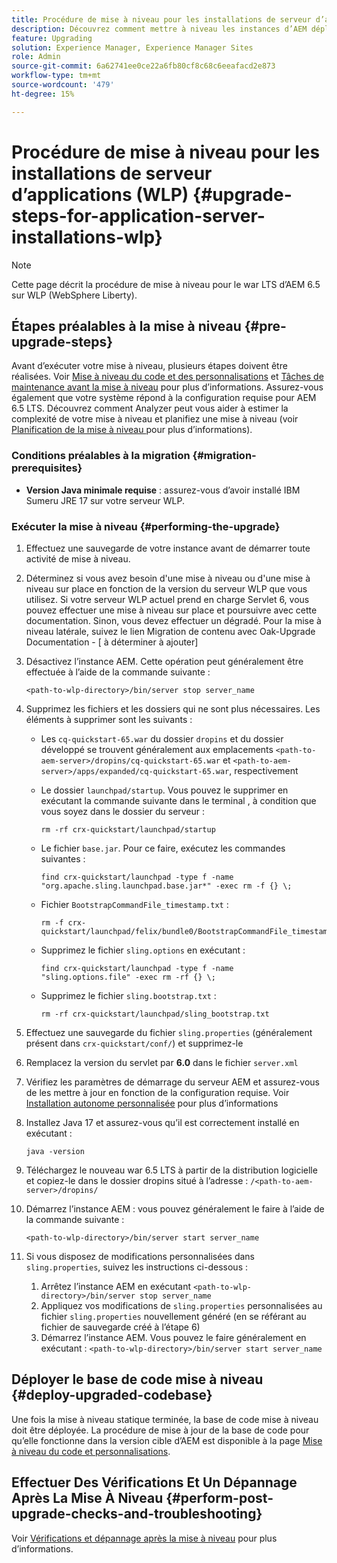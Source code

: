 ```yaml
---
title: Procédure de mise à niveau pour les installations de serveur d’applications (WLP)
description: Découvrez comment mettre à niveau les instances d’AEM déployées via Websphere Liberty.
feature: Upgrading
solution: Experience Manager, Experience Manager Sites
role: Admin
source-git-commit: 6a62741ee0ce22a6fb80cf8c68c6eeafacd2e873
workflow-type: tm+mt
source-wordcount: '479'
ht-degree: 15%

---
```


# Procédure de mise à niveau pour les installations de serveur d’applications (WLP) {#upgrade-steps-for-application-server-installations-wlp}

>[!NOTE]
>
>Cette page décrit la procédure de mise à niveau pour le war LTS d’AEM 6.5 sur WLP (WebSphere Liberty).

## Étapes préalables à la mise à niveau {#pre-upgrade-steps}

Avant d’exécuter votre mise à niveau, plusieurs étapes doivent être réalisées. Voir [Mise à niveau du code et des personnalisations](/help/sites-deploying/upgrading-code-and-customizations.md) et [Tâches de maintenance avant la mise à niveau](/help/sites-deploying/pre-upgrade-maintenance-tasks.md) pour plus d’informations. Assurez-vous également que votre système répond à la configuration requise pour AEM 6.5 LTS. Découvrez comment Analyzer peut vous aider à estimer la complexité de votre mise à niveau et planifiez une mise à niveau (voir [ Planification de la mise à niveau ](/help/sites-deploying/upgrade-planning.md) pour plus d’informations).

### Conditions préalables à la migration {#migration-prerequisites}

* **Version Java minimale requise** : assurez-vous d’avoir installé IBM Sumeru JRE 17 sur votre serveur WLP.

### Exécuter la mise à niveau {#performing-the-upgrade}

1. Effectuez une sauvegarde de votre instance avant de démarrer toute activité de mise à niveau.
1. Déterminez si vous avez besoin d&#39;une mise à niveau ou d&#39;une mise à niveau sur place en fonction de la version du serveur WLP que vous utilisez. Si votre serveur WLP actuel prend en charge Servlet 6, vous pouvez effectuer une mise à niveau sur place et poursuivre avec cette documentation. Sinon, vous devez effectuer un dégradé. Pour la mise à niveau latérale, suivez le lien Migration de contenu avec Oak-Upgrade Documentation - [ à déterminer à ajouter]
1. Désactivez l’instance AEM. Cette opération peut généralement être effectuée à l’aide de la commande suivante :

   ```shell
   <path-to-wlp-directory>/bin/server stop server_name
   ```

1. Supprimez les fichiers et les dossiers qui ne sont plus nécessaires. Les éléments à supprimer sont les suivants :

   * Les `cq-quickstart-65.war` du dossier `dropins` et du dossier développé se trouvent généralement aux emplacements `<path-to-aem-server>/dropins/cq-quickstart-65.war` et `<path-to-aem-server>/apps/expanded/cq-quickstart-65.war`, respectivement
   * Le dossier `launchpad/startup`. Vous pouvez le supprimer en exécutant la commande suivante dans le terminal , à condition que vous soyez dans le dossier du serveur :

     ```shell
     rm -rf crx-quickstart/launchpad/startup
     ```

   * Le fichier `base.jar`. Pour ce faire, exécutez les commandes suivantes :

     ```shell
     find crx-quickstart/launchpad -type f -name 
     "org.apache.sling.launchpad.base.jar*" -exec rm -f {} \;
     ```

   * Fichier `BootstrapCommandFile_timestamp.txt` :

     ```shell
     rm -f crx-quickstart/launchpad/felix/bundle0/BootstrapCommandFile_timestamp.txt
     ```

   * Supprimez le fichier `sling.options` en exécutant :

     ```shell
     find crx-quickstart/launchpad -type f -name "sling.options.file" -exec rm -rf {} \; 
     ```

   * Supprimez le fichier `sling.bootstrap.txt` :

     ```shell
     rm -rf crx-quickstart/launchpad/sling_bootstrap.txt
     ```

1. Effectuez une sauvegarde du fichier `sling.properties` (généralement présent dans `crx-quickstart/conf/`) et supprimez-le
1. Remplacez la version du servlet par **6.0** dans le fichier `server.xml`
1. Vérifiez les paramètres de démarrage du serveur AEM et assurez-vous de les mettre à jour en fonction de la configuration requise. Voir [Installation autonome personnalisée](/help/sites-deploying/custom-standalone-install.md) pour plus d’informations
1. Installez Java 17 et assurez-vous qu’il est correctement installé en exécutant :

   ```shell
   java -version
   ```

1. Téléchargez le nouveau war 6.5 LTS à partir de la distribution logicielle et copiez-le dans le dossier dropins situé à l’adresse : `/<path-to-aem-server>/dropins/`
1. Démarrez l’instance AEM : vous pouvez généralement le faire à l’aide de la commande suivante :

   ```shell
   <path-to-wlp-directory>/bin/server start server_name
   ```

1. Si vous disposez de modifications personnalisées dans `sling.properties`, suivez les instructions ci-dessous :

   1. Arrêtez l’instance AEM en exécutant `<path-to-wlp-directory>/bin/server stop server_name`
   1. Appliquez vos modifications de `sling.properties` personnalisées au fichier `sling.properties` nouvellement généré (en se référant au fichier de sauvegarde créé à l’étape 6)
   1. Démarrez l’instance AEM. Vous pouvez le faire généralement en exécutant : `<path-to-wlp-directory>/bin/server start server_name`

## Déployer le base de code mise à niveau {#deploy-upgraded-codebase}

Une fois la mise à niveau statique terminée, la base de code mise à niveau doit être déployée. La procédure de mise à jour de la base de code pour qu’elle fonctionne dans la version cible d’AEM est disponible à la page [Mise à niveau du code et personnalisations](/help/sites-deploying/upgrading-code-and-customizations.md).

## Effectuer Des Vérifications Et Un Dépannage Après La Mise À Niveau {#perform-post-upgrade-checks-and-troubleshooting}

Voir [Vérifications et dépannage après la mise à niveau](/help/sites-deploying/post-upgrade-checks-and-troubleshooting.md) pour plus d’informations.
